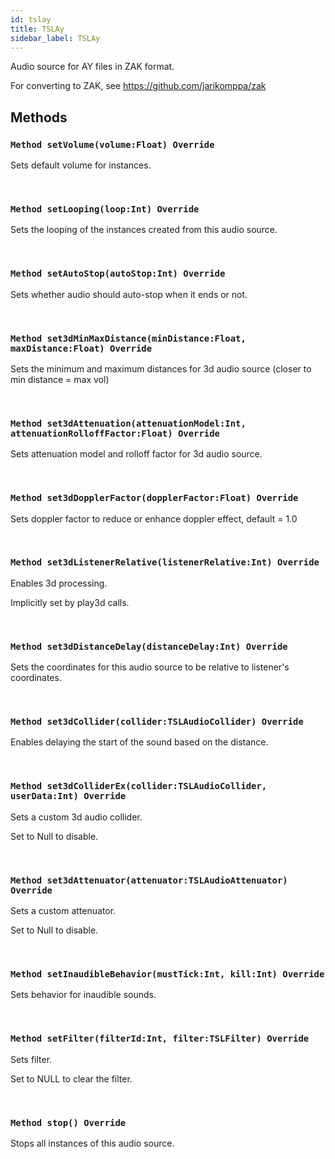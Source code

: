 ```yaml
---
id: tslay
title: TSLAy
sidebar_label: TSLAy
---
```


Audio source for AY files in ZAK format.


For converting to ZAK, see https://github.com/jarikomppa/zak


## Methods

### `Method setVolume(volume:Float) Override`

Sets default volume for instances.

<br/>

### `Method setLooping(loop:Int) Override`

Sets the looping of the instances created from this audio source.

<br/>

### `Method setAutoStop(autoStop:Int) Override`

Sets whether audio should auto-stop when it ends or not.

<br/>

### `Method set3dMinMaxDistance(minDistance:Float, maxDistance:Float) Override`

Sets the minimum and maximum distances for 3d audio source (closer to min distance = max vol)

<br/>

### `Method set3dAttenuation(attenuationModel:Int, attenuationRolloffFactor:Float) Override`

Sets attenuation model and rolloff factor for 3d audio source.

<br/>

### `Method set3dDopplerFactor(dopplerFactor:Float) Override`

Sets doppler factor to reduce or enhance doppler effect, default = 1.0

<br/>

### `Method set3dListenerRelative(listenerRelative:Int) Override`

Enables 3d processing.

Implicitly set by play3d calls.


<br/>

### `Method set3dDistanceDelay(distanceDelay:Int) Override`

Sets the coordinates for this audio source to be relative to listener's coordinates.

<br/>

### `Method set3dCollider(collider:TSLAudioCollider) Override`

Enables delaying the start of the sound based on the distance.

<br/>

### `Method set3dColliderEx(collider:TSLAudioCollider, userData:Int) Override`

Sets a custom 3d audio collider.

Set to Null to disable.


<br/>

### `Method set3dAttenuator(attenuator:TSLAudioAttenuator) Override`

Sets a custom attenuator.

Set to Null to disable.


<br/>

### `Method setInaudibleBehavior(mustTick:Int, kill:Int) Override`

Sets behavior for inaudible sounds.

<br/>

### `Method setFilter(filterId:Int, filter:TSLFilter) Override`

Sets filter.

Set to NULL to clear the filter.


<br/>

### `Method stop() Override`

Stops all instances of this audio source.

<br/>

